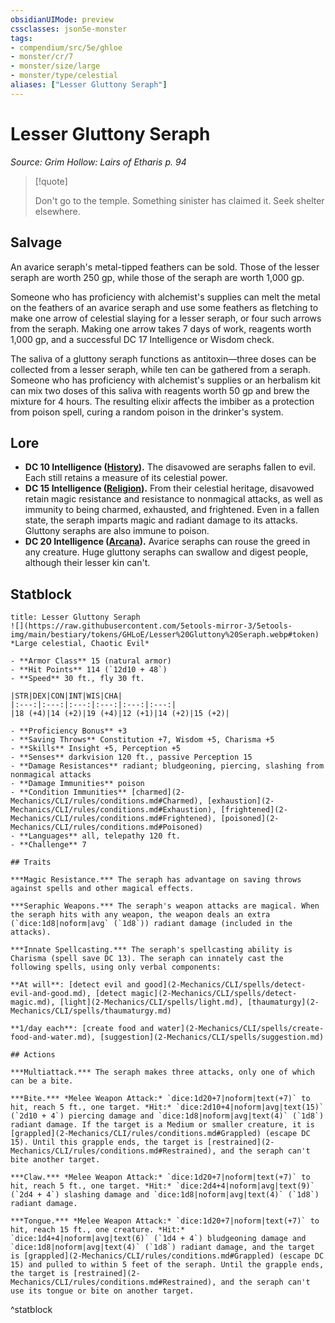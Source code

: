 ```yaml
---
obsidianUIMode: preview
cssclasses: json5e-monster
tags:
- compendium/src/5e/ghloe
- monster/cr/7
- monster/size/large
- monster/type/celestial
aliases: ["Lesser Gluttony Seraph"]
---
```

# Lesser Gluttony Seraph
*Source: Grim Hollow: Lairs of Etharis p. 94*  

> [!quote]  
> 
> Don't go to the temple. Something sinister has claimed it. Seek shelter elsewhere.

## Salvage

An avarice seraph's metal-tipped feathers can be sold. Those of the lesser seraph are worth 250 gp, while those of the seraph are worth 1,000 gp.

Someone who has proficiency with alchemist's supplies can melt the metal on the feathers of an avarice seraph and use some feathers as fletching to make one arrow of celestial slaying for a lesser seraph, or four such arrows from the seraph. Making one arrow takes 7 days of work, reagents worth 1,000 gp, and a successful DC 17 Intelligence or Wisdom check.

The saliva of a gluttony seraph functions as antitoxin—three doses can be collected from a lesser seraph, while ten can be gathered from a seraph. Someone who has proficiency with alchemist's supplies or an herbalism kit can mix two doses of this saliva with reagents worth 50 gp and brew the mixture for 4 hours. The resulting elixir affects the imbiber as a protection from poison spell, curing a random poison in the drinker's system.

## Lore

- **DC 10 Intelligence ([History](2-Mechanics/CLI/rules/skills.md#History)).** The disavowed are seraphs fallen to evil. Each still retains a measure of its celestial power.  
- **DC 15 Intelligence ([Religion](2-Mechanics/CLI/rules/skills.md#Religion)).** From their celestial heritage, disavowed retain magic resistance and resistance to nonmagical attacks, as well as immunity to being charmed, exhausted, and frightened. Even in a fallen state, the seraph imparts magic and radiant damage to its attacks. Gluttony seraphs are also immune to poison.  
- **DC 20 Intelligence ([Arcana](2-Mechanics/CLI/rules/skills.md#Arcana)).** Avarice seraphs can rouse the greed in any creature. Huge gluttony seraphs can swallow and digest people, although their lesser kin can't.  

## Statblock

```ad-statblock
title: Lesser Gluttony Seraph
![](https://raw.githubusercontent.com/5etools-mirror-3/5etools-img/main/bestiary/tokens/GHLoE/Lesser%20Gluttony%20Seraph.webp#token)
*Large celestial, Chaotic Evil*

- **Armor Class** 15 (natural armor)
- **Hit Points** 114 (`12d10 + 48`)
- **Speed** 30 ft., fly 30 ft.

|STR|DEX|CON|INT|WIS|CHA|
|:---:|:---:|:---:|:---:|:---:|:---:|
|18 (+4)|14 (+2)|19 (+4)|12 (+1)|14 (+2)|15 (+2)|

- **Proficiency Bonus** +3
- **Saving Throws** Constitution +7, Wisdom +5, Charisma +5
- **Skills** Insight +5, Perception +5
- **Senses** darkvision 120 ft., passive Perception 15
- **Damage Resistances** radiant; bludgeoning, piercing, slashing from nonmagical attacks
- **Damage Immunities** poison
- **Condition Immunities** [charmed](2-Mechanics/CLI/rules/conditions.md#Charmed), [exhaustion](2-Mechanics/CLI/rules/conditions.md#Exhaustion), [frightened](2-Mechanics/CLI/rules/conditions.md#Frightened), [poisoned](2-Mechanics/CLI/rules/conditions.md#Poisoned)
- **Languages** all, telepathy 120 ft.
- **Challenge** 7

## Traits

***Magic Resistance.*** The seraph has advantage on saving throws against spells and other magical effects.

***Seraphic Weapons.*** The seraph's weapon attacks are magical. When the seraph hits with any weapon, the weapon deals an extra (`dice:1d8|noform|avg` (`1d8`)) radiant damage (included in the attacks).

***Innate Spellcasting.*** The seraph's spellcasting ability is Charisma (spell save DC 13). The seraph can innately cast the following spells, using only verbal components:

**At will**: [detect evil and good](2-Mechanics/CLI/spells/detect-evil-and-good.md), [detect magic](2-Mechanics/CLI/spells/detect-magic.md), [light](2-Mechanics/CLI/spells/light.md), [thaumaturgy](2-Mechanics/CLI/spells/thaumaturgy.md)

**1/day each**: [create food and water](2-Mechanics/CLI/spells/create-food-and-water.md), [suggestion](2-Mechanics/CLI/spells/suggestion.md)

## Actions

***Multiattack.*** The seraph makes three attacks, only one of which can be a bite.

***Bite.*** *Melee Weapon Attack:* `dice:1d20+7|noform|text(+7)` to hit, reach 5 ft., one target. *Hit:* `dice:2d10+4|noform|avg|text(15)` (`2d10 + 4`) piercing damage and `dice:1d8|noform|avg|text(4)` (`1d8`) radiant damage. If the target is a Medium or smaller creature, it is [grappled](2-Mechanics/CLI/rules/conditions.md#Grappled) (escape DC 15). Until this grapple ends, the target is [restrained](2-Mechanics/CLI/rules/conditions.md#Restrained), and the seraph can't bite another target.

***Claw.*** *Melee Weapon Attack:* `dice:1d20+7|noform|text(+7)` to hit, reach 5 ft., one target. *Hit:* `dice:2d4+4|noform|avg|text(9)` (`2d4 + 4`) slashing damage and `dice:1d8|noform|avg|text(4)` (`1d8`) radiant damage.

***Tongue.*** *Melee Weapon Attack:* `dice:1d20+7|noform|text(+7)` to hit, reach 15 ft., one creature. *Hit:* `dice:1d4+4|noform|avg|text(6)` (`1d4 + 4`) bludgeoning damage and `dice:1d8|noform|avg|text(4)` (`1d8`) radiant damage, and the target is [grappled](2-Mechanics/CLI/rules/conditions.md#Grappled) (escape DC 15) and pulled to within 5 feet of the seraph. Until the grapple ends, the target is [restrained](2-Mechanics/CLI/rules/conditions.md#Restrained), and the seraph can't use its tongue or bite on another target.
```
^statblock
